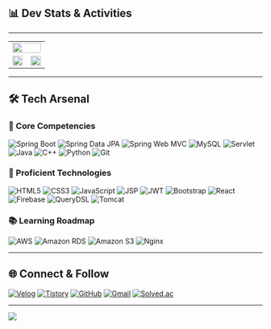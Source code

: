 ## 📊 Dev Stats & Activities

---

<table>
  <tr>
    <td colspan="2" align="center">
      <img src="https://github-readme-stats.vercel.app/api?username=jihwankim128&show_icons=true&theme=dark#gh-dark-mode-only" width="100%" />
    </td>
  </tr>
  <tr>
    <td width="50%" align="center">
      <img src="http://mazassumnida.wtf/api/v2/generate_badge?boj=pknu1535" width="100%" />
    </td>
    <td width="50%" align="center">
      <img src="https://github-readme-stats.vercel.app/api/top-langs/?username=jihwankim128&layout=compact&theme=dracula" width="100%" />
    </td>
  </tr>
</table>

---

## 🛠️ Tech Arsenal

### 💪 Core Competencies
![Spring Boot](https://img.shields.io/badge/Spring%20Boot-6DB33F?style=for-the-badge&logo=spring-boot&logoColor=white)
![Spring Data JPA](https://img.shields.io/badge/Spring%20Data%20JPA-6DB33F?style=for-the-badge&logo=spring&logoColor=white)
![Spring Web MVC](https://img.shields.io/badge/Spring%20Web%20MVC-6DB33F?style=for-the-badge&logo=spring&logoColor=white)
![MySQL](https://img.shields.io/badge/MySQL-4479A1?style=for-the-badge&logo=mysql&logoColor=white)
![Servlet](https://img.shields.io/badge/Servlet-007396?style=for-the-badge&logo=java&logoColor=white)
![Java](https://img.shields.io/badge/Java-007396?style=for-the-badge&logo=java&logoColor=white)
![C++](https://img.shields.io/badge/C++-00599C?style=for-the-badge&logo=c%2B%2B&logoColor=white)
![Python](https://img.shields.io/badge/Python-3776AB?style=for-the-badge&logo=python&logoColor=white)
![Git](https://img.shields.io/badge/Git-F05032?style=for-the-badge&logo=git&logoColor=white)

### 🧠 Proficient Technologies
![HTML5](https://img.shields.io/badge/HTML5-E34F26?style=for-the-badge&logo=html5&logoColor=white)
![CSS3](https://img.shields.io/badge/CSS3-1572B6?style=for-the-badge&logo=css3&logoColor=white)
![JavaScript](https://img.shields.io/badge/JavaScript-F7DF1E?style=for-the-badge&logo=javascript&logoColor=black)
![JSP](https://img.shields.io/badge/JSP-007396?style=for-the-badge&logo=java&logoColor=white)
![JWT](https://img.shields.io/badge/JWT-000000?style=for-the-badge&logo=json-web-tokens&logoColor=white)
![Bootstrap](https://img.shields.io/badge/Bootstrap-7952B3?style=for-the-badge&logo=bootstrap&logoColor=white)
![React](https://img.shields.io/badge/React-61DAFB?style=for-the-badge&logo=react&logoColor=black)
![Firebase](https://img.shields.io/badge/Firebase-FFCA28?style=for-the-badge&logo=firebase&logoColor=black)
![QueryDSL](https://img.shields.io/badge/QueryDSL-007396?style=for-the-badge&logo=java&logoColor=white)
![Tomcat](https://img.shields.io/badge/Tomcat-F8DC75?style=for-the-badge&logo=apache-tomcat&logoColor=black)

### 📚 Learning Roadmap
![AWS](https://img.shields.io/badge/AWS-232F3E?style=for-the-badge&logo=amazon-aws&logoColor=white)
![Amazon RDS](https://img.shields.io/badge/Amazon%20RDS-527FFF?style=for-the-badge&logo=amazon-rds&logoColor=white)
![Amazon S3](https://img.shields.io/badge/Amazon%20S3-569A31?style=for-the-badge&logo=amazon-s3&logoColor=white)
![Nginx](https://img.shields.io/badge/Nginx-009639?style=for-the-badge&logo=nginx&logoColor=white)

---

## 🌐 Connect & Follow

[![Velog](https://img.shields.io/badge/Velog-20C997?style=for-the-badge&logo=velog&logoColor=white)](https://velog.io/@jihwankim128/posts)
[![Tistory](https://img.shields.io/badge/Tistory-000000?style=for-the-badge&logo=tistory&logoColor=white)](https://dev-dot.tistory.com)
[![GitHub](https://img.shields.io/badge/GitHub-181717?style=for-the-badge&logo=github&logoColor=white)](https://github.com/jihwankim128)
[![Gmail](https://img.shields.io/badge/Gmail-D14836?style=for-the-badge&logo=gmail&logoColor=white)](mailto:jihwangim128@gmail.com)
[![Solved.ac](https://img.shields.io/badge/Solved.ac-17CE3A?style=for-the-badge&logo=solved.ac&logoColor=white)](https://solved.ac/profile/pknu1535)

---

<a href="https://hits.seeyoufarm.com"><img src="https://hits.seeyoufarm.com/api/count/incr/badge.svg?url=https%3A%2F%2Fgithub.com%2Fjihwankim128&count_bg=%237FD8E1&title_bg=%235042BE&icon=&icon_color=%2342469C&title=Profile%20Views&edge_flat=false"/></a>